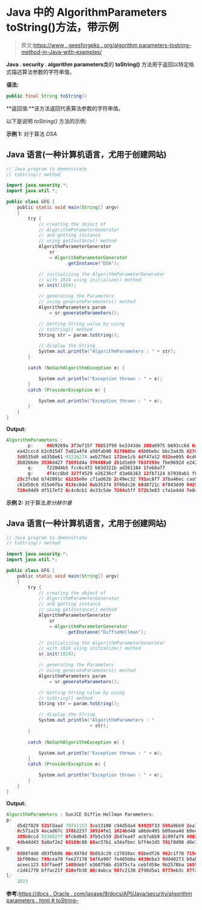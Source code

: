 # Java 中的 AlgorithmParameters toString()方法，带示例

> 原文:[https://www . geesforgeks . org/algorithm parameters-tostring-method-in-Java-with-examples/](https://www.geeksforgeeks.org/algorithmparameters-tostring-method-in-java-with-examples/)

**Java . security . algorithm parameters**类的 **toString()** 方法用于返回以特定格式描述算法参数的字符串值。

**语法:**

```java
public final String toString()
```

**返回值:**该方法返回代表算法参数的字符串值。

以下是说明 *toString()* 方法的示例:

**示例 1:** 对于算法 *DSA*

## Java 语言(一种计算机语言，尤用于创建网站)

```java
// Java program to demonstrate
// toString() method

import java.security.*;
import java.util.*;

public class GFG {
    public static void main(String[] argv)
    {
        try {
            // creating the object of
            // AlgorithmParameterGenerator
            // and getting instance
            // using getInstance() method
            AlgorithmParameterGenerator
                sr
                = AlgorithmParameterGenerator
                      .getInstance("DSA");

            // initializing the AlgorithmParameterGenerator
            // with 1024 using initialize() method
            sr.init(1024);

            // generating the Parameters
            // using generateParameters() method
            AlgorithmParameters param
                = sr.generateParameters();

            // Getting String value by using
            // toString() method
            String str = param.toString();

            // display the String
            System.out.println("AlgorithmParameters : " + str);
        }

        catch (NoSuchAlgorithmException e) {

            System.out.println("Exception thrown : " + e);
        }
        catch (ProviderException e) {

            System.out.println("Exception thrown : " + e);
        }
    }
}
```

**Output:**

```java
AlgorithmParameters :
        p:     86b9269a 3f3ef15f 76b53799 be3343de 388a6975 b693cc6d 6a6d30f5 fc3ec50a
    ea42cccd b2c015d7 7a02a4f4 a50fab90 917060be 45b0bebc bbc3a43b 627ddbee
    3d0535d0 a6358e61 92236274 aeb276e1 172ee1cb 4df47a12 052ee095 0cd0cf20
    3b0266de 3536d427 71691d4a 376489a0 2b1d1e69 7637293e fbe9692d e242c309
        q:     f220d4b5 fcc6c472 b83d321b ad261104 1feb8a77
        g:     4f4cc8bd 327f4529 e26236cf d3a66363 12fb7124 b7938ab1 f8d84871 e6a33f77
    25c2fc6d b742091c 61235e0e c71ad62b 2c49ec32 795ac8f7 3fba46ec caa5a4df
    c61d50c6 d15e6fba 813bc04d 8ab35374 5f06dc26 68d8721c 0f043dd9 04258508
    728e94d9 df517ef2 0c4c0cb1 de33c5de 7204a5ff 572b3e83 cfa1e4dd 7e849acc
```

**示例 2:** 对于算法*差分赫尔曼*

## Java 语言(一种计算机语言，尤用于创建网站)

```java
// Java program to demonstrate
// toString() method

import java.security.*;
import java.util.*;

public class GFG {
    public static void main(String[] argv)
    {
        try {
            // creating the object of
            // AlgorithmParameterGenerator
            // and getting instance
            // using getInstance() method
            AlgorithmParameterGenerator
                sr
                = AlgorithmParameterGenerator
                      .getInstance("DiffieHellman");

            // initializing the AlgorithmParameterGenerator
            // with 1024 using initialize() method
            sr.init(1024);

            // generating the Parameters
            // using generateParameters() method
            AlgorithmParameters param
                = sr.generateParameters();

            // Getting String value by using
            // toString() method
            String str = param.toString();

            // display the String
            System.out.println("AlgorithmParameters : "
                               + str);
        }

        catch (NoSuchAlgorithmException e) {

            System.out.println("Exception thrown : " + e);
        }
        catch (ProviderException e) {

            System.out.println("Exception thrown : " + e);
        }
    }
}
```

**Output:**

```java
AlgorithmParameters : SunJCE Diffie-Hellman Parameters:
p:
    d5d2f029 531fdaad 70741153 3ce13100 c94d5da4 94925f33 595a9bb9 2ea7412a
    0c571a19 4acad67c 378b2237 36924fe1 1024bd48 a86de495 b09aea4d b9ee1d36
    385b8ccd 5538827f 0fc6d045 3fb5c559 2b47ea4f acb7abb9 2c09fa79 4003b524
    4db4dd43 5a0af2e2 03180c86 68ac57b1 a34afbec b7f4e1d5 781f8d08 d6e7b687
g:
    8d00f4d0 d03fbb96 86c4978d 5b053c29 c27838ac 91bedf26 962c1f70 715d0c02
    1bf00dec 799cea78 fee27178 54f6a907 fe485b0a 4039eba3 9dd40273 b0abbd7e
    aceec123 53ffaedf 1488debf e360756b d1075cfa cebfd59e 9b2578ba 1655ee48
    c1d41778 bffac21f 810efb38 08c4abca 987c2130 2f98d5a1 0773eb3c 87fa931f
l:
    1023
```

**参考:**[https://docs . Oracle . com/javase/9/docs/API/Java/security/algorithm parameters . html # toString–](https://docs.oracle.com/javase/9/docs/api/java/security/AlgorithmParameters.html#toString--)